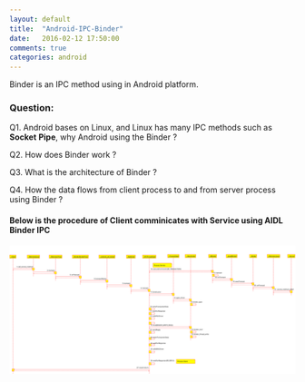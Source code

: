 ```yaml
---
layout: default
title:  "Android-IPC-Binder"
date:   2016-02-12 17:50:00
comments: true
categories: android
---
```


Binder is an IPC method using in Android platform.  

### Question:  
Q1. Android bases on Linux, and Linux has many IPC methods such as **Socket** **Pipe**, why Android using the Binder ?  

Q2. How does Binder work ?  


Q3. What is the architecture of Binder ?  


Q4. How the data flows from client process to and from server process using Binder ?  


#### Below is the procedure of Client comminicates with Service using AIDL Binder IPC  

![Android IPC Procedure](/images/IPC.svg)
